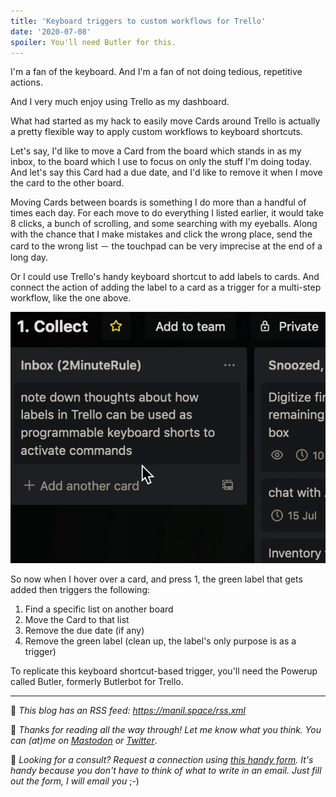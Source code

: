 ```yaml
---
title: 'Keyboard triggers to custom workflows for Trello'
date: '2020-07-08'
spoiler: You'll need Butler for this.
---
```


I'm a fan of the keyboard. And I'm a fan of not doing tedious, repetitive actions.

And I very much enjoy using Trello as my dashboard.

What had started as my hack to easily move Cards around Trello is actually a pretty flexible way to apply custom workflows to keyboard shortcuts.

Let's say, I'd like to move a Card from the board which stands in as my inbox, to the board which I use to focus on only the stuff I'm doing today. And let's say this Card had a due date, and I'd like to remove it when I move the card to the other board.

Moving Cards between boards is something I do more than a handful of times each day. For each move to do everything I listed earlier, it would take 8 clicks, a bunch of scrolling, and some searching with my eyeballs. Along with the chance that I make mistakes and click the wrong place, send the card to the wrong list － the touchpad can be very imprecise at the end of a long day.

Or I could use Trello's handy keyboard shortcut to add labels to cards. And connect the action of adding the label to a card as a trigger for a multi-step workflow, like the one above.

![Using a label to trigger a Butlerbot workflow.](./move-card.gif)

So now when I hover over a card, and press 1, the green label that gets added then triggers the following:

1. Find a specific list on another board
2. Move the Card to that list
3. Remove the due date (if any)
4. Remove the green label (clean up, the label's only purpose is as a trigger)

To replicate this keyboard shortcut-based trigger, you'll need the Powerup called Butler, formerly Butlerbot for Trello.

---

📡 _This blog has an RSS feed: https://manil.space/rss.xml_

💬 _Thanks for reading all the way through! Let me know what you think. You can (at)me on [Mastodon](https://toot.cafe/@manil) or [Twitter](https://twitter.com/keywordnew)_.

🤝 _Looking for a consult? Request a connection using [this handy form](https://manil219750.typeform.com/to/tu4vPj). It's handy because you don't have to think of what to write in an email. Just fill out the form, I will email you_ ;-)